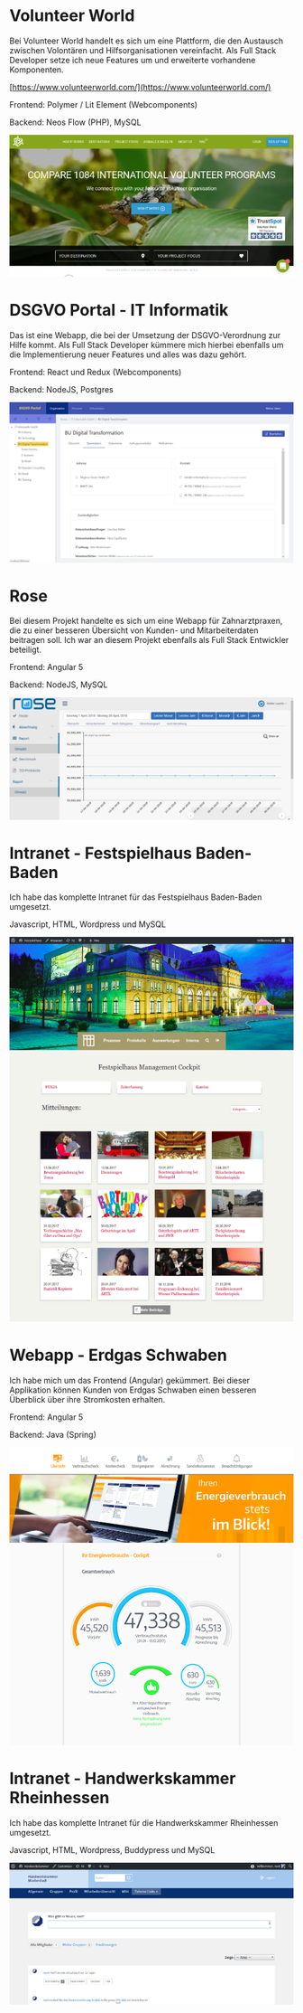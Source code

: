 
# Volunteer World
Bei Volunteer World handelt es sich um eine Plattform, die den Austausch zwischen Volontären und Hilfsorganisationen vereinfacht. Als Full Stack Developer setze ich neue Features um und erweiterte vorhandene Komponenten. 


[https://www.volunteerworld.com/](https://www.volunteerworld.com/)


Frontend: Polymer / Lit Element (Webcomponents)

Backend: Neos Flow (PHP), MySQL


![Vowo](vowo.png)




# DSGVO Portal - IT Informatik
Das ist eine Webapp, die bei der Umsetzung der DSGVO-Verordnung zur Hilfe kommt. Als Full Stack Developer kümmere mich hierbei ebenfalls um die Implementierung neuer Features und alles was dazu gehört.

Frontend: React und Redux (Webcomponents)

Backend: NodeJS, Postgres


![Vowo](dsgvo.png)

# Rose
Bei diesem Projekt handelte es sich um eine Webapp für Zahnarztpraxen, die zu einer besseren Übersicht von Kunden- und Mitarbeiterdaten beitragen soll. Ich war an diesem Projekt ebenfalls als Full Stack Entwickler beteiligt.

Frontend: Angular 5 

Backend: NodeJS, MySQL


![Vowo](rose.png)


# Intranet - Festspielhaus Baden-Baden
Ich habe das komplette Intranet für das Festspielhaus Baden-Baden umgesetzt.

Javascript, HTML, Wordpress und MySQL


![Vowo](festspielhaus.png)


# Webapp - Erdgas Schwaben 
Ich habe mich um das Frontend (Angular) gekümmert. Bei dieser Applikation können Kunden von Erdgas Schwaben einen besseren Überblick über ihre Stromkosten erhalten.

Frontend: Angular 5 

Backend: Java (Spring)


![Vowo](erdgasschwaben.png)





# Intranet - Handwerkskammer Rheinhessen

Ich habe das komplette Intranet für die Handwerkskammer Rheinhessen umgesetzt.

Javascript, HTML, Wordpress, Buddypress und MySQL


![Vowo](hwk.png)



















